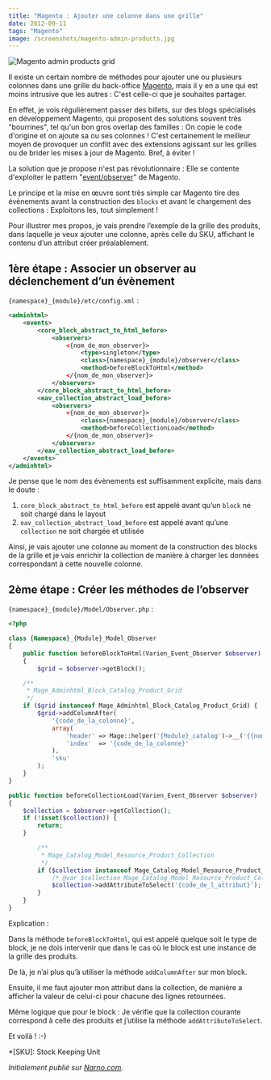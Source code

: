 ```yaml
---
title: "Magento : Ajouter une colonne dans une grille"
date: 2012-09-11
tags: "Magento"
image: /screenshots/magento-admin-products.jpg
---
```

![Magento admin products grid](/screenshots/magento-admin-products.jpg)

Il existe un certain nombre de méthodes pour ajouter une ou plusieurs colonnes dans une grille du back-office [Magento](/tags/magento), mais il y en a une qui est moins intrusive que les autres : C'est celle-ci que je souhaites partager.

En effet, je vois régulièrement passer des billets, sur des blogs spécialisés en développement Magento, qui proposent des solutions souvent très "bourrines", tel qu'un bon gros overlap des familles : On copie le code d'origine et on ajoute sa ou ses colonnes !
C'est certainement le meilleur moyen de provoquer un conflit avec des extensions agissant sur les grilles ou de brider les mises à jour de Magento. Bref, à éviter !

La solution que je propose n'est pas révolutionnaire : Elle se contente d'exploiter le pattern "[event/observer](http://www.magentocommerce.com/wiki/5_-_modules_and_development/0_-_module_development_in_magento/customizing_magento_using_event-observer_method)" de Magento.
<!-- excerpt -->
Le principe et la mise en œuvre sont très simple car Magento tire des évènements avant la construction des `blocks` et avant le chargement des collections : Exploitons les, tout simplement !

Pour illustrer mes propos, je vais prendre l’exemple de la grille des produits, dans laquelle je veux ajouter une colonne, après celle du SKU, affichant le contenu d’un attribut créer préalablement.

## 1ère étape : Associer un observer au déclenchement d’un évènement

`{namespace}_{module}/etc/config.xml` :

```xml
<adminhtml>
    <events>
        <core_block_abstract_to_html_before>
            <observers>
                <{nom_de_mon_observer}>
                    <type>singleton</type>
                    <class>{namespace}_{module}/observer</class>
                    <method>beforeBlockToHtml</method>
                </{nom_de_mon_observer}>
            </observers>
        </core_block_abstract_to_html_before>
        <eav_collection_abstract_load_before>
            <observers>
                <{nom_de_mon_observer}>
                    <class>{namespace}_{module}/observer</class>
                    <method>beforeCollectionLoad</method>
                </{nom_de_mon_observer}>
            </observers>
        </eav_collection_abstract_load_before>
    </events>
</adminhtml>
```

Je pense que le nom des évènements est suffisamment explicite, mais dans le doute :

1. `core_block_abstract_to_html_before` est appelé avant qu’un `block` ne soit chargé dans le layout
2. `eav_collection_abstract_load_before` est appelé avant qu’une `collection` ne soit chargée et utilisée

Ainsi, je vais ajouter une colonne au moment de la construction des blocks de la grille et je vais enrichir la collection de manière à charger les données correspondant à cette nouvelle colonne.

## 2ème étape : Créer les méthodes de l’observer

`{namespace}_{module}/Model/Observer.php` :

```php
<?php

class {Namespace}_{Module}_Model_Observer
{
    public function beforeBlockToHtml(Varien_Event_Observer $observer)
    {
        $grid = $observer->getBlock();

    /**
     * Mage_Adminhtml_Block_Catalog_Product_Grid
     */
    if ($grid instanceof Mage_Adminhtml_Block_Catalog_Product_Grid) {
        $grid->addColumnAfter(
            '{code_de_la_colonne}',
            array(
                'header' => Mage::helper('{Module}_catalog')->__('{{nom_de_la_colonne}}'),
                'index'  => '{code_de_la_colonne}'
            ),
            'sku'
        );
    }
}

public function beforeCollectionLoad(Varien_Event_Observer $observer)
{
    $collection = $observer->getCollection();
    if (!isset($collection)) {
        return;
    }

        /**
         * Mage_Catalog_Model_Resource_Product_Collection
         */
        if ($collection instanceof Mage_Catalog_Model_Resource_Product_Collection) {
            /* @var $collection Mage_Catalog_Model_Resource_Product_Collection */
            $collection->addAttributeToSelect('{code_de_l_attribut}');
        }
    }
}
```

Explication :

Dans la méthode `beforeBlockToHtml`, qui est appelé quelque soit le type de block, je ne dois intervenir que dans le cas où le block est une instance de la grille des produits.

De là, je n’ai plus qu’à utiliser la méthode `addColumnAfter` sur mon block.

Ensuite, il me faut ajouter mon attribut dans la collection, de manière a afficher la valeur de celui-ci pour chacune des lignes retournées.

Même logique que pour le block : Je vérifie que la collection courante correspond à celle des produits et j’utilise la méthode `addAttributeToSelect`.

Et voilà ! :-)

*[SKU]: Stock Keeping Unit

_Initialement publié sur [Narno.com](http://narno.com/blog/magento-ajouter-une-colonne-dans-une-grille)._
